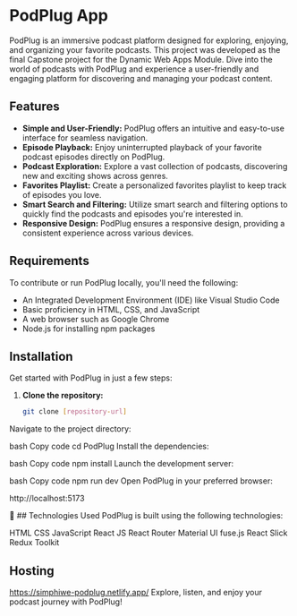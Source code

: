 # PodPlug App

PodPlug is an immersive podcast platform designed for exploring, enjoying, and organizing your favorite podcasts. This project was developed as the final Capstone project for the Dynamic Web Apps Module. Dive into the world of podcasts with PodPlug and experience a user-friendly and engaging platform for discovering and managing your podcast content.

## Features

- **Simple and User-Friendly:** PodPlug offers an intuitive and easy-to-use interface for seamless navigation.
- **Episode Playback:** Enjoy uninterrupted playback of your favorite podcast episodes directly on PodPlug.
- **Podcast Exploration:** Explore a vast collection of podcasts, discovering new and exciting shows across genres.
- **Favorites Playlist:** Create a personalized favorites playlist to keep track of episodes you love.
- **Smart Search and Filtering:** Utilize smart search and filtering options to quickly find the podcasts and episodes you're interested in.
- **Responsive Design:** PodPlug ensures a responsive design, providing a consistent experience across various devices.

## Requirements

To contribute or run PodPlug locally, you'll need the following:

- An Integrated Development Environment (IDE) like Visual Studio Code
- Basic proficiency in HTML, CSS, and JavaScript
- A web browser such as Google Chrome
- Node.js for installing npm packages

## Installation

Get started with PodPlug in just a few steps:

1. **Clone the repository:**

   ```bash
   git clone [repository-url]
Navigate to the project directory:

bash
Copy code
cd PodPlug
Install the dependencies:

bash
Copy code
npm install
Launch the development server:

bash
Copy code
npm run dev
Open PodPlug in your preferred browser:

http://localhost:5173

🎵 ## Technologies Used
PodPlug is built using the following technologies:

HTML
CSS
JavaScript
React JS
React Router
Material UI
fuse.js
React Slick
Redux Toolkit

## Hosting

https://simphiwe-podplug.netlify.app/
Explore, listen, and enjoy your podcast journey with PodPlug!

